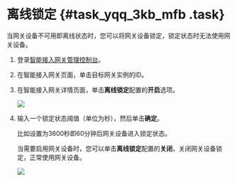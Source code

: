 # 离线锁定 {#task_yqq_3kb_mfb .task}

当网关设备不可用即离线状态时，您可以将网关设备锁定，锁定状态时无法使用网关设备。

1.  登录[智能接入网关管理控制台](https://smartag.console.aliyun.com/)。 
2.  在智能接入网关页面，单击目标网关实例的ID。 
3.  在智能接入网关详情页面，单击**离线锁定**配置的**开启**选项。 

    ![](http://static-aliyun-doc.oss-cn-hangzhou.aliyuncs.com/assets/img/15410/15542567917050_zh-CN.png)

4.  输入一个锁定状态阈值（单位为秒），然后单击**确定**。 

    比如设置为3600秒即60分钟后网关设备进入锁定状态。

    当需要启用网关设备时，您可以单击**离线锁定**配置的**关闭**，关闭网关设备锁定，正常使用网关设备。

    ![](http://static-aliyun-doc.oss-cn-hangzhou.aliyuncs.com/assets/img/23717/155425679114244_zh-CN.png)


